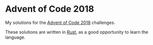 # Advent of Code 2018
My solutions for the [Advent of Code 2018](https://adventofcode.com) challenges.

These solutions are written in [Rust](https://rust-lang.org), as a good opportunity to learn the language.
